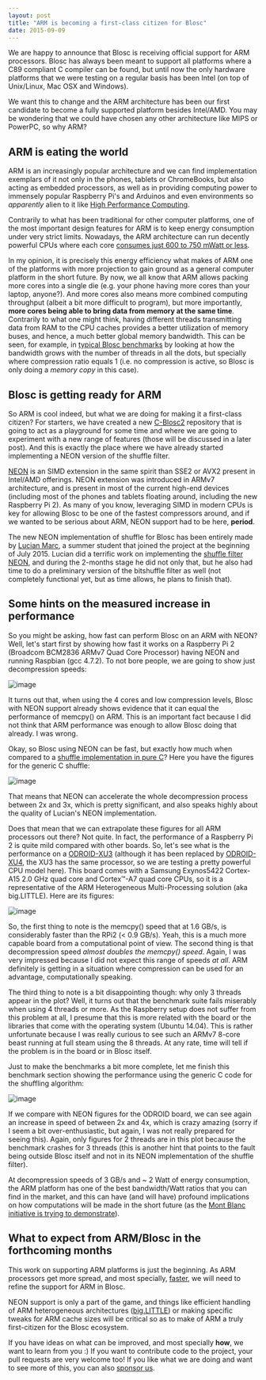 ```yaml
---
layout: post
title: "ARM is becoming a first-class citizen for Blosc"
date: 2015-09-09
---
```


We are happy to announce that Blosc is receiving official support for
ARM processors. Blosc has always been meant to support all platforms
where a C89 compliant C compiler can be found, but until now the only
hardware platforms that we were testing on a regular basis has been
Intel (on top of Unix/Linux, Mac OSX and Windows).

We want this to change and the ARM architecture has been our first
candidate to become a fully supported platform besides Intel/AMD. You
may be wondering that we could have chosen any other architecture like
MIPS or PowerPC, so why ARM?

ARM is eating the world
-----------------------

ARM is an increasingly popular architecture and we can find
implementation exemplars of it not only in the phones, tablets or
ChromeBooks, but also acting as embedded processors, as well as in
providing computing power to immensely popular Raspberry Pi's and
Arduinos and even environments so *apparently* alien to it like [High
Performance
Computing](http://www.theplatform.net/2015/06/16/mont-blanc-sets-the-stage-for-arm-hpc/).

Contrarily to what has been traditional for other computer platforms,
one of the most important design features for ARM is to keep energy
consumption under very strict limits. Nowadays, the ARM architecture can
run decently powerful CPUs where each core [consumes just 600 to 750
mWatt or
less](http://www.androidauthority.com/arms-secret-recipe-for-power-efficient-processing-409850).

In my opinion, it is precisely this energy efficiency what makes of ARM
one of the platforms with more projection to gain ground as a general
computer platform in the short future. By now, we all know that ARM
allows packing more cores into a single die (e.g. your phone having more
cores than your laptop, anyone?). And more cores also means more
combined computing throughput (albeit a bit more difficult to program),
but more importantly, **more cores being able to bring data from memory
at the same time**. Contrarily to what one might think, having different
threads transmitting data from RAM to the CPU caches provides a better
utilization of memory buses, and hence, a much better global memory
bandwidth. This can be seen, for example, in [typical Blosc
benchmarks](http://blosc.org/benchmarks-blosclz.html) by looking at how
the bandwidth grows with the number of threads in all the dots, but
specially where compression ratio equals 1 (i.e. no compression is
active, so Blosc is only doing a *memory copy* in this case).

Blosc is getting ready for ARM
------------------------------

So ARM is cool indeed, but what we are doing for making it a first-class
citizen? For starters, we have created a new
[C-Blosc2](https://github.com/Blosc/c-blosc2) repository that is going
to act as a playground for some time and where we are going to
experiment with a new range of features (those will be discussed in a
later post). And this is exactly the place where we have already started
implementing a NEON version of the shuffle filter.

[NEON](http://infocenter.arm.com/help/index.jsp?topic=/com.arm.doc.dht0002a/BABIIFHA.html)
is an SIMD extension in the same spirit than SSE2 or AVX2 present in
Intel/AMD offerings. NEON extension was introduced in ARMv7
architecture, and is present in most of the current high-end devices
(including most of the phones and tablets floating around, including the
new Raspberry Pi 2). As many of you know, leveraging SIMD in modern CPUs
is key for allowing Blosc to be one of the fastest compressors around,
and if we wanted to be serious about ARM, NEON support had to be here,
**period**.

The new NEON implementation of shuffle for Blosc has been entirely made
by [Lucian Marc](https://github.com/LucianMarc), a summer student that
joined the project at the beginning of July 2015. Lucian did a terrific
work on implementing the [shuffle filter
NEON](https://github.com/Blosc/c-blosc2/blob/master/blosc/shuffle-neon.c),
and during the 2-months stage he did not only that, but he also had time
to do a preliminary version of the bitshuffle filter as well (not
completely functional yet, but as time allows, he plans to finish that).

Some hints on the measured increase in performance
--------------------------------------------------

So you might be asking, how fast can perform Blosc on an ARM with NEON?
Well, let's start first by showing how fast it works on a Raspberry Pi 2
(Broadcom BCM2836 ARMv7 Quad Core Processor) having NEON and running
Raspbian (gcc 4.7.2). To not bore people, we are going to show just
decompression speeds:

![image](/images/blosclz-shuffle-neon-rpi2.png)

It turns out that, when using the 4 cores and low compression levels,
Blosc with NEON support already shows evidence that it can equal the
performance of memcpy() on ARM. This is an important fact because I did
not think that ARM performance was enough to allow Blosc doing that
already. I was wrong.

Okay, so Blosc using NEON can be fast, but exactly how much when
compared to a [shuffle implementation in pure
C](https://github.com/Blosc/c-blosc/blob/master/blosc/shuffle-generic.h)?
Here you have the figures for the generic C shuffle:

![image](/images/blosclz-shuffle-generic-rpi2.png)

That means that NEON can accelerate the whole decompression process
between 2x and 3x, which is pretty significant, and also speaks highly
about the quality of Lucian's NEON implementation.

Does that mean that we can extrapolate these figures for all ARM
processors out there? Not quite. In fact, the performance of a Raspberry
Pi 2 is quite mild compared with other boards. So, let's see what is the
performance on a
[ODROID-XU3](http://www.hardkernel.com/main/products/prdt_info.php?g_code=G140448267127)
(although it has been replaced by
[ODROID-XU4](http://www.hardkernel.com/main/products/prdt_info.php), the
XU3 has the same processor, so we are testing a pretty powerful CPU
model here). This board comes with a Samsung Exynos5422 Cortex-A15 2.0
GHz quad core and Cortex™-A7 quad core CPUs, so it is a representative
of the ARM Heterogeneous Multi-Processing solution (aka big.LITTLE).
Here are its figures:

![image](/images/blosclz-shuffle-neon-odroid.png)

So, the first thing to note is the memcpy() speed that at 1.6 GB/s, is
considerably faster than the RPi2 (&lt; 0.9 GB/s). Yeah, this is a much
more capable board from a computational point of view. The second thing
is that decompression speed *almost doubles the memcpy() speed*. Again,
I was very impressed because I did not expect this range of speeds *at
all*. ARM definitely is getting in a situation where compression can be
used for an advantage, computationally speaking.

The third thing to note is a bit disappointing though: why only 3
threads appear in the plot? Well, it turns out that the benchmark suite
fails miserably when using 4 threads or more. As the Raspberry setup
does not suffer from this problem at all, I presume that this is more
related with the board or the libraries that come with the operating
system (Ubuntu 14.04). This is rather unfortunate because I was really
curious to see such an ARMv7 8-core beast running at full steam using
the 8 threads. At any rate, time will tell if the problem is in the
board or in Blosc itself.

Just to make the benchmarks a bit more complete, let me finish this
benchmark section showing the performance using the generic C code for
the shuffling algorithm:

![image](/images/blosclz-shuffle-generic-odroid.png)

If we compare with NEON figures for the ODROID board, we can see again
an increase in speed of between 2x and 4x, which is crazy amazing (sorry
if I seem a bit over-enthusiastic, but again, I was not really prepared
for seeing this). Again, only figures for 2 threads are in this plot
because the benchmark crashes for 3 threads (this is another hint that
points to the fault being outside Blosc itself and not in its NEON
implementation of the shuffle filter).

At decompression speeds of 3 GB/s and \~ 2 Watt of energy consumption,
the ARM platform has one of the best bandwidth/Watt ratios that you can
find in the market, and this can have (and will have) profound
implications on how computations will be made in the short future (as
the [Mont Blanc initiative is trying to
demonstrate](http://www.montblanc-project.eu/publications/energy-efficiency-high-performance-computing-mont-blanc-project)).

What to expect from ARM/Blosc in the forthcoming months
-------------------------------------------------------

This work on supporting ARM platforms is just the beginning. As ARM
processors get more spread, and most specially,
[faster](http://www.arm.com/products/processors/cortex-a/cortex-a72-processor.php),
we will need to refine the support for ARM in Blosc.

NEON support is only a part of the game, and things like efficient
handling of ARM heterogeneous architectures
([big.LITTLE](https://en.wikipedia.org/wiki/ARM_big.LITTLE)) or making
specific tweaks for ARM cache sizes will be critical so as to make of
ARM a truly first-citizen for the Blosc ecosystem.

If you have ideas on what can be improved, and most specially **how**,
we want to learn from you :) If you want to contribute code to the
project, your pull requests are very welcome too! If you like what we
are doing and want to see more of this, you can also [sponsor
us](http://www.blosc.org/professional-services.html).
